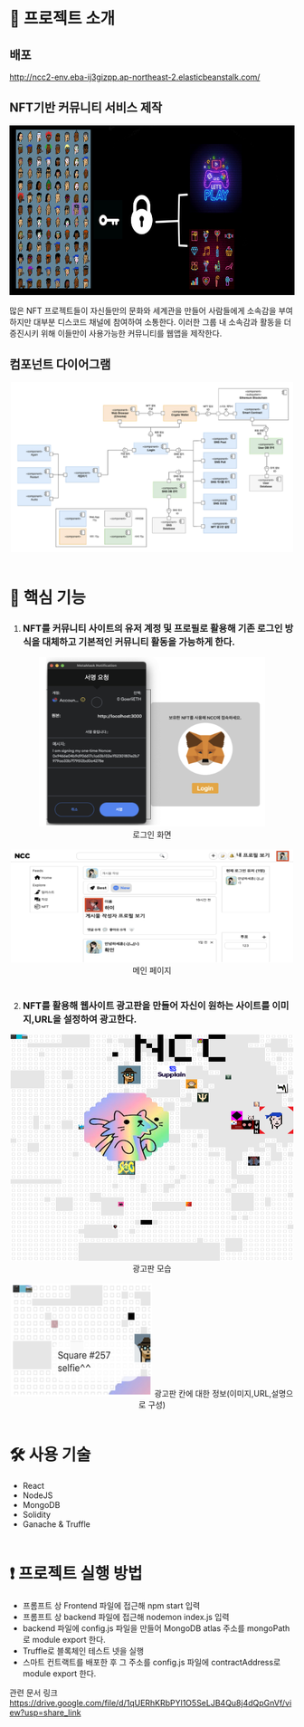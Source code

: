 # 🎤 프로젝트 소개

## 배포

http://ncc2-env.eba-ij3gizpp.ap-northeast-2.elasticbeanstalk.com/

## NFT기반 커뮤니티 서비스 제작

<center>
<img src="Frontend/src/assets/project.jpg" width="600px" height="300px" title="px(픽셀) 크기 설정" alt="ProjectImage"></img></center>

많은 NFT 프로젝트들이 자신들만의 문화와 세계관을 만들어 사람들에게 소속감을 부여하지만 대부분 디스코드 채널에 참여하여 소통한다. 이러한 그룹 내 소속감과 활동을 더 증진시키 위해 이들만이 사용가능한 커뮤니티를 웹앱을 제작한다.

## 컴포넌트 다이어그램

<center>
<img src="Frontend/src/assets/system design.png" width="500px" height="300px" title="px(픽셀) 크기 설정" alt="ProjectImage"></img></center><br/>

# 💫 핵심 기능

1. ### NFT를 커뮤니티 사이트의 유저 계정 및 프로필로 활용해 기존 로그인 방식을 대체하고 기본적인 커뮤니티 활동을 가능하게 한다.

<center>
<img src="Frontend/src/assets/LoginScreen.png" width="400px" height="300px" title="px(픽셀) 크기 설정" alt="LoginScreen"></img></center>
<center>로그인 화면</center>
<br/>
<center>
<img src="Frontend/src/assets/mainPage.png" width="500px" height="200px" title="px(픽셀) 크기 설정" alt="mainPage"></img>
메인 페이지
</center><br/>

2. ### NFT를 활용해 웹사이트 광고판을 만들어 자신이 원하는 사이트를 이미지,URL을 설정하여 광고한다.

<center><img src="Frontend/public/wholeSquare.png" width="500px" height="400px" title="px(픽셀) 크기 설정" alt="billboard"></img></center>
<center>광고판 모습</center>  
<br/>
<center>  
<img src="Frontend/src/assets/billboard_info.png" width="250px" height="200px" title="px(픽셀) 크기 설정" alt="billboardInfo"></img>
광고판 칸에 대한 정보(이미지,URL,설명으로 구성)</center>
<br/>

# 🛠️ 사용 기술

- React
- NodeJS
- MongoDB
- Solidity
- Ganache & Truffle  
  <br/>

# ❗️ 프로젝트 실행 방법

- 프롬프트 상 Frontend 파일에 접근해 npm start 입력
- 프롬프트 상 backend 파일에 접근해 nodemon index.js 입력
- backend 파일에 config.js 파일을 만들어 MongoDB atlas 주소를 mongoPath로 module export 한다.
- Truffle로 블록체인 테스트 넷을 실행
- 스마트 컨트랙트를 배포한 후 그 주소를 config.js 파일에 contractAddress로 module export 한다.

관련 문서 링크
https://drive.google.com/file/d/1qUERhKRbPYl1O5SeLJB4Qu8j4dQpGnVf/view?usp=share_link
